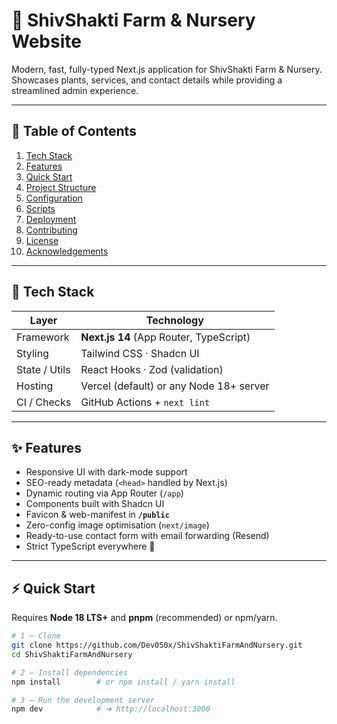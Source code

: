 # 🌱 ShivShakti Farm & Nursery Website

Modern, fast, fully-typed Next.js application for ShivShakti Farm & Nursery.  
Showcases plants, services, and contact details while providing a streamlined admin experience.

---

## 📑 Table of Contents
1. [Tech Stack](#-tech-stack)
2. [Features](#-features)
3. [Quick Start](#-quick-start)
4. [Project Structure](#-project-structure)
5. [Configuration](#-configuration)
6. [Scripts](#-scripts)
7. [Deployment](#-deployment)
8. [Contributing](#-contributing)
9. [License](#-license)
10. [Acknowledgements](#-acknowledgements)

---

## 🔧 Tech Stack

| Layer          | Technology                                    |
| -------------- | --------------------------------------------- |
| Framework      | **Next.js 14** (App Router, TypeScript)       |
| Styling        | Tailwind CSS · Shadcn UI                      |
| State / Utils  | React Hooks · Zod (validation)                |
| Hosting        | Vercel (default) or any Node 18+ server       |
| CI / Checks    | GitHub Actions + `next lint`                  |

---

## ✨ Features

- Responsive UI with dark-mode support  
- SEO-ready metadata (`<head>` handled by Next.js)  
- Dynamic routing via App Router (`/app`)  
- Components built with Shadcn UI  
- Favicon & web-manifest in **`/public`**  
- Zero-config image optimisation (`next/image`)  
- Ready-to-use contact form with email forwarding (Resend)  
- Strict TypeScript everywhere 📐  

---

## ⚡ Quick Start

Requires **Node 18 LTS+** and **pnpm** (recommended) or npm/yarn.

```bash
# 1 – Clone
git clone https://github.com/Dev050x/ShivShaktiFarmAndNursery.git
cd ShivShaktiFarmAndNursery

# 2 – Install dependencies
npm install        # or npm install / yarn install

# 3 – Run the development server
npm dev            # ➜ http://localhost:3000
